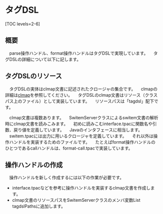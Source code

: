 # タグDSL

[TOC levels=2-6]

## 概要

　parse操作ハンドル、format操作ハンドルはタグDSLで実現しています。
　タグDSLの詳細について以下に記します。

## タグDSLのリソース

　タグDSLの実体はclmap文書に記述されたクロージャの集合です。
　clmapの詳細は[clmap](/maven/clmap/)を参照してください。
　タグDSLのclmap文書はリソース（クラスパス上のファイル）として実装しています。
　リソースパスは「tagdsl」配下です。

　clmap文書は複数あります。
　SwitemServerクラスによるswitem文書の解析時にclmap文書を読みこみます。
　初めに読みこむinterface.tpacに関数名や引数、戻り値を定義しています。
　Javaのインタフェースに相当します。
　switem.tpacには出力に用いるクロージャを定義しています。
　それ以外は操作ハンドルを実装するためのファイルです。
　たとえばformat操作ハンドルのひとつであるcallハンドルは、format-call.tpacで実装しています。

## 操作ハンドルの作成

　操作ハンドルを新しく作成するには以下の作業が必要です。

* interface.tpacなどを参考に操作ハンドルを実装するclmap文書を作成します。
* clmap文書のリソースパスをSwitemServerクラスのメンバ変数List tagdslPathsに追加します。

